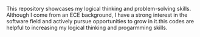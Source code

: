 This repository showcases my logical thinking and problem-solving skills. Although I come from an ECE background, I have a strong interest in the software field and actively pursue opportunities to grow in it.this codes are helpful to increasing my logical thinking and progarmming skills.
